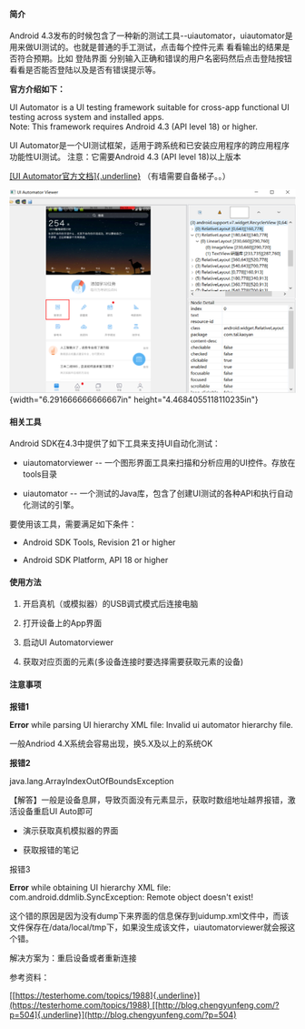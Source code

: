 #### 简介

Android
4.3发布的时候包含了一种新的测试工具--uiautomator，uiautomator是用来做UI测试的。也就是普通的手工测试，点击每个控件元素
看看输出的结果是否符合预期。比如 登陆界面
分别输入正确和错误的用户名密码然后点击登陆按钮看看是否能否登陆以及是否有错误提示等。

**官方介绍如下：**

UI Automator is a UI testing framework suitable for cross-app functional
UI testing across system and installed apps.\
Note: This framework requires Android 4.3 (API level 18) or higher.

UI
Automator是一个UI测试框架，适用于跨系统和已安装应用程序的跨应用程序功能性UI测试。
注意：它需要Android 4.3 (API level 18)以上版本

[[UI
Automator官方文档]{.underline}](https://developer.android.com/training/testing/ui-automator) （有墙需要自备梯子。。）

![image](4.UIAutomator.files/image001.png){width="6.291666666666667in"
height="4.4684055118110235in"}

#### 相关工具

Android SDK在4.3中提供了如下工具来支持UI自动化测试：

-   uiautomatorviewer --
    一个图形界面工具来扫描和分析应用的UI控件。存放在tools目录

-   uiautomator --
    一个测试的Java库，包含了创建UI测试的各种API和执行自动化测试的引擎。

要使用该工具，需要满足如下条件：

-   Android SDK Tools, Revision 21 or higher

-   Android SDK Platform, API 18 or higher

#### 使用方法

1.  开启真机（或模拟器）的USB调式模式后连接电脑

2.  打开设备上的App界面

3.  启动UI Automatorviewer

4.  获取对应页面的元素(多设备连接时要选择需要获取元素的设备)

#### 注意事项

**报错1**

**Error** while parsing UI hierarchy XML file: Invalid ui automator
hierarchy file.

一般Andriod 4.X系统会容易出现，换5.X及以上的系统OK

**报错2**

java.lang.ArrayIndexOutOfBoundsException

【解答】一般是设备息屏，导致页面没有元素显示，获取时数组地址越界报错，激活设备重启UI
Auto即可

-   演示获取真机模拟器的界面

-   获取报错的笔记

报错3

**Error** while obtaining UI hierarchy XML file:
com.android.ddmlib.SyncException: Remote object doesn\'t exist!

这个错的原因是因为没有dump下来界面的信息保存到uidump.xml文件中，而该文件保存在/data/local/tmp下，如果没生成该文件，uiautomatorviewer就会报这个错。

解决方案为：重启设备或者重新连接

参考资料：

[[https://testerhome.com/topics/1988]{.underline}](https://testerhome.com/topics/1988) [[http://blog.chengyunfeng.com/?p=504]{.underline}](http://blog.chengyunfeng.com/?p=504)
